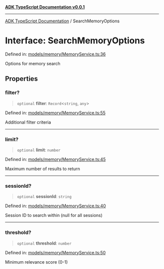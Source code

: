 [**ADK TypeScript Documentation v0.0.1**](../README.md)

***

[ADK TypeScript Documentation](../globals.md) / SearchMemoryOptions

# Interface: SearchMemoryOptions

Defined in: [models/memory/MemoryService.ts:36](https://github.com/pontus-devoteam/adk-typescript/blob/9fe8a397cfb495545a029b2d9b6f8a0adf2c2de5/src/models/memory/MemoryService.ts#L36)

Options for memory search

## Properties

### filter?

> `optional` **filter**: `Record`\<`string`, `any`\>

Defined in: [models/memory/MemoryService.ts:55](https://github.com/pontus-devoteam/adk-typescript/blob/9fe8a397cfb495545a029b2d9b6f8a0adf2c2de5/src/models/memory/MemoryService.ts#L55)

Additional filter criteria

***

### limit?

> `optional` **limit**: `number`

Defined in: [models/memory/MemoryService.ts:45](https://github.com/pontus-devoteam/adk-typescript/blob/9fe8a397cfb495545a029b2d9b6f8a0adf2c2de5/src/models/memory/MemoryService.ts#L45)

Maximum number of results to return

***

### sessionId?

> `optional` **sessionId**: `string`

Defined in: [models/memory/MemoryService.ts:40](https://github.com/pontus-devoteam/adk-typescript/blob/9fe8a397cfb495545a029b2d9b6f8a0adf2c2de5/src/models/memory/MemoryService.ts#L40)

Session ID to search within (null for all sessions)

***

### threshold?

> `optional` **threshold**: `number`

Defined in: [models/memory/MemoryService.ts:50](https://github.com/pontus-devoteam/adk-typescript/blob/9fe8a397cfb495545a029b2d9b6f8a0adf2c2de5/src/models/memory/MemoryService.ts#L50)

Minimum relevance score (0-1)
